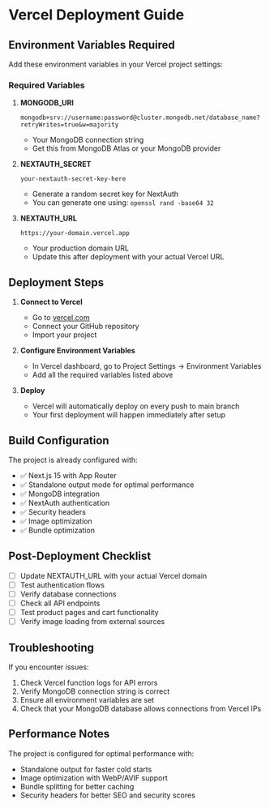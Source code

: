 # Vercel Deployment Guide

## Environment Variables Required

Add these environment variables in your Vercel project settings:

### Required Variables

1. **MONGODB_URI**

   ```
   mongodb+srv://username:password@cluster.mongodb.net/database_name?retryWrites=true&w=majority
   ```

   - Your MongoDB connection string
   - Get this from MongoDB Atlas or your MongoDB provider

2. **NEXTAUTH_SECRET**

   ```
   your-nextauth-secret-key-here
   ```

   - Generate a random secret key for NextAuth
   - You can generate one using: `openssl rand -base64 32`

3. **NEXTAUTH_URL**
   ```
   https://your-domain.vercel.app
   ```
   - Your production domain URL
   - Update this after deployment with your actual Vercel URL

## Deployment Steps

1. **Connect to Vercel**

   - Go to [vercel.com](https://vercel.com)
   - Connect your GitHub repository
   - Import your project

2. **Configure Environment Variables**

   - In Vercel dashboard, go to Project Settings → Environment Variables
   - Add all the required variables listed above

3. **Deploy**
   - Vercel will automatically deploy on every push to main branch
   - Your first deployment will happen immediately after setup

## Build Configuration

The project is already configured with:

- ✅ Next.js 15 with App Router
- ✅ Standalone output mode for optimal performance
- ✅ MongoDB integration
- ✅ NextAuth authentication
- ✅ Security headers
- ✅ Image optimization
- ✅ Bundle optimization

## Post-Deployment Checklist

- [ ] Update NEXTAUTH_URL with your actual Vercel domain
- [ ] Test authentication flows
- [ ] Verify database connections
- [ ] Check all API endpoints
- [ ] Test product pages and cart functionality
- [ ] Verify image loading from external sources

## Troubleshooting

If you encounter issues:

1. Check Vercel function logs for API errors
2. Verify MongoDB connection string is correct
3. Ensure all environment variables are set
4. Check that your MongoDB database allows connections from Vercel IPs

## Performance Notes

The project is configured for optimal performance with:

- Standalone output for faster cold starts
- Image optimization with WebP/AVIF support
- Bundle splitting for better caching
- Security headers for better SEO and security scores
